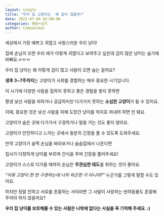 ```yaml
---
layout: single
title: "우리 집 고양이는  왜 겁이 많을까?"
date: 2021-07-04 02:00:00
categories: 행동+심리
author: Companimal
---
```


세상에서 가장 예쁘고 귀엽고 사랑스러운 우리 냥이!

집에 손님이 오면 우리 애가 이렇게 귀엽다고 보여주고 싶은데 겁이 많은 냥이는 숨기에 바빠요.ㅠㅠㅠ

우리 집 냥이는 왜 이렇게 겁이 많고 사람이 오면 숨는 걸까요?

**생후 3~7주까지**는 고양이가 사회를 경험하는 매우 중요한 시기입니다.

이 시기에 다양한 사람을 접하지 못하고 좋은 경험을 쌓지 못하면

평생 낯선 사람을 피하거나 궁금하지만 다가가지 못하는 **소심한 고양이**가 될 수 있어요.

이때, 중요한 것은 낯선 사람을 피해 도망간 냥이를 억지로 꺼내려 하면 안 돼요.

고양이가 숨은 곳에 다가가서 구경하거나 말을 거는 것도 좋지 않아요.

고양이가 안전하다고 느끼는 곳에서 충분히 긴장을 풀 수 있도록 도와주세요.

만약 고양이가 슬쩍 손님을 바라보거나 숨숨집에서 나온다면

집사가 다정하게 냥이를 부르며 간식을 주며 긴장을 풀어주세요!

고양이가 스스로 다가올 때까지 손님은 **무관심한 태도**를 취하는 것이 좋아요.

_"어휴 고양이 한 번 구경하는데 너무 피곤한 거 아니야?"_ 누군가를 그렇게 말할 수도 있어요.

하지만 정말 친하고 서로를 존중하는 사이라면 그 사람이 사랑하는 반려동물도 존중해 주어야 하지 않을까요?

**우리 집 냥이를 보호해줄 수 있는 사람은 나밖에 없다는 사실을 꼭 기억해 주세요. :)**
